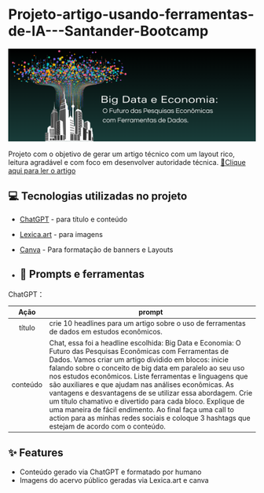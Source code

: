 # Projeto-artigo-usando-ferramentas-de-IA---Santander-Bootcamp
![Logo do GitHub](https://github.com/DayanneSousa/Projeto-artigo-usando-ferramentas-de-IA---Santander-Bootcamp/blob/main/Banner%20para%20site%20de%20volta%20as%20aulas%20chamativo%20amarelo%20azul%20e%20rosa.png)

Projeto com o objetivo de gerar um artigo técnico com um layout rico, leitura agradável e com foco em desenvolver autoridade técnica.
<a href="https://web.dio.me/articles/big-data-e-economia-o-futuro-das-pesquisas-economicas-com-ferramentas-de-dados?back=%2Farticles&open-modal=true&page=1&order=oldest">📕Clique aqui para ler o artigo</a>


## 💻 Tecnologias utilizadas no projeto

- [ChatGPT](https://chat.openai.com/) - para título e conteúdo
- [Lexica.art](https://lexica.art/) - para imagens
- [Canva](https://www.canva.com/) - Para formatação de banners e Layouts

- ## 📄 Prompts e ferramentas


ChatGPT：

|   Ação   | prompt                                                                                                                                                            
| :------: | ---------------------------------------------------------------------------------------------------------------------------------------------------------------|
|  título  | crie 10 headlines para um artigo sobre o uso de ferramentas de dados em estudos econômicos.                                                                    |
| conteúdo | Chat, essa foi a headline escolhida: Big Data e Economia: O Futuro das Pesquisas Econômicas com Ferramentas de Dados. Vamos criar um artigo dividido em blocos: inicie falando sobre o conceito de big data em paralelo ao seu uso nos estudos econômicos. Liste ferramentas e linguagens que são auxiliares e que ajudam nas análises econômicas. As vantagens e desvantagens de se utilizar essa abordagem. Crie um título chamativo e divertido para cada bloco. Explique de uma maneira de fácil endimento. Ao final faça uma call to action para as minhas redes sociais e coloque 3 hashtags que estejam de acordo com o conteúdo.                                          


## ✨ Features

- Conteúdo gerado via ChatGPT e formatado por humano
- Imagens do acervo público geradas via Lexica.art e canva

